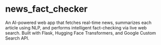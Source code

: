 # news_fact_checker
An AI-powered web app that fetches real-time news, summarizes each article using NLP, and performs intelligent fact-checking via live web search. Built with Flask, Hugging Face Transformers, and Google Custom Search API.
